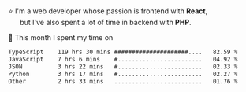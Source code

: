 ⭐ I'm a web developer whose passion is frontend with <b>React</b>,<br/>
&nbsp; &nbsp; &nbsp; but I've also spent a lot of time in backend with <b>PHP</b>.

📅 This month I spent my time on

<!--START_SECTION:waka-->

```txt
TypeScript    119 hrs 30 mins #####################....   82.59 %
JavaScript    7 hrs 6 mins    #........................   04.92 %
JSON          3 hrs 22 mins   #........................   02.33 %
Python        3 hrs 17 mins   #........................   02.27 %
Other         2 hrs 33 mins   .........................   01.76 %
```

<!--END_SECTION:waka-->

